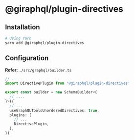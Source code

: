 # @giraphql/plugin-directives

## Installation

```sh
# Using Yarn
yarn add @giraphql/plugin-directives
```

## Configuration

**Refer:** `./src/graphql/builder.ts`

```ts
// ...
import DirectivePlugin from '@giraphql/plugin-directives'

export const builder = new SchemaBuilder<{
  // ....
}>({
  // ...
  useGraphQLToolsUnorderedDirectives: true,
  plugins: [
    // ...
    DirectivePlugin,
  ],
})
```

